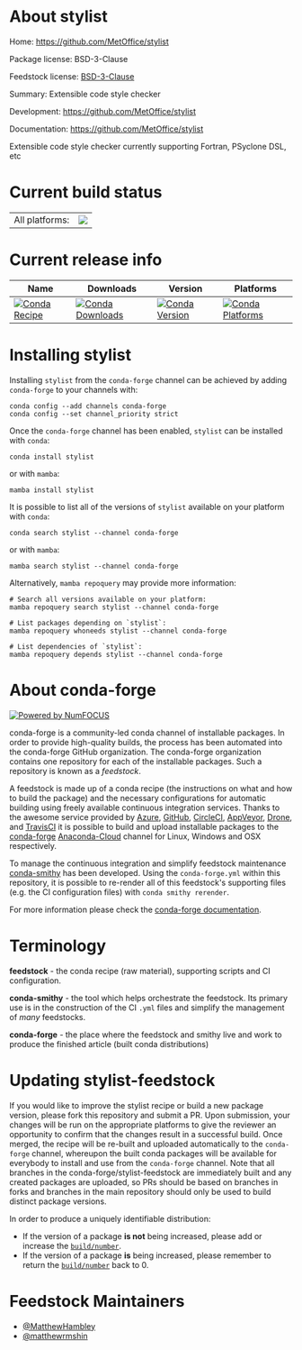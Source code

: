 About stylist
=============

Home: https://github.com/MetOffice/stylist

Package license: BSD-3-Clause

Feedstock license: [BSD-3-Clause](https://github.com/conda-forge/stylist-feedstock/blob/main/LICENSE.txt)

Summary: Extensible code style checker

Development: https://github.com/MetOffice/stylist

Documentation: https://github.com/MetOffice/stylist

Extensible code style checker currently supporting Fortran, PSyclone DSL, etc


Current build status
====================


<table><tr><td>All platforms:</td>
    <td>
      <a href="https://dev.azure.com/conda-forge/feedstock-builds/_build/latest?definitionId=8729&branchName=main">
        <img src="https://dev.azure.com/conda-forge/feedstock-builds/_apis/build/status/stylist-feedstock?branchName=main">
      </a>
    </td>
  </tr>
</table>

Current release info
====================

| Name | Downloads | Version | Platforms |
| --- | --- | --- | --- |
| [![Conda Recipe](https://img.shields.io/badge/recipe-stylist-green.svg)](https://anaconda.org/conda-forge/stylist) | [![Conda Downloads](https://img.shields.io/conda/dn/conda-forge/stylist.svg)](https://anaconda.org/conda-forge/stylist) | [![Conda Version](https://img.shields.io/conda/vn/conda-forge/stylist.svg)](https://anaconda.org/conda-forge/stylist) | [![Conda Platforms](https://img.shields.io/conda/pn/conda-forge/stylist.svg)](https://anaconda.org/conda-forge/stylist) |

Installing stylist
==================

Installing `stylist` from the `conda-forge` channel can be achieved by adding `conda-forge` to your channels with:

```
conda config --add channels conda-forge
conda config --set channel_priority strict
```

Once the `conda-forge` channel has been enabled, `stylist` can be installed with `conda`:

```
conda install stylist
```

or with `mamba`:

```
mamba install stylist
```

It is possible to list all of the versions of `stylist` available on your platform with `conda`:

```
conda search stylist --channel conda-forge
```

or with `mamba`:

```
mamba search stylist --channel conda-forge
```

Alternatively, `mamba repoquery` may provide more information:

```
# Search all versions available on your platform:
mamba repoquery search stylist --channel conda-forge

# List packages depending on `stylist`:
mamba repoquery whoneeds stylist --channel conda-forge

# List dependencies of `stylist`:
mamba repoquery depends stylist --channel conda-forge
```


About conda-forge
=================

[![Powered by
NumFOCUS](https://img.shields.io/badge/powered%20by-NumFOCUS-orange.svg?style=flat&colorA=E1523D&colorB=007D8A)](https://numfocus.org)

conda-forge is a community-led conda channel of installable packages.
In order to provide high-quality builds, the process has been automated into the
conda-forge GitHub organization. The conda-forge organization contains one repository
for each of the installable packages. Such a repository is known as a *feedstock*.

A feedstock is made up of a conda recipe (the instructions on what and how to build
the package) and the necessary configurations for automatic building using freely
available continuous integration services. Thanks to the awesome service provided by
[Azure](https://azure.microsoft.com/en-us/services/devops/), [GitHub](https://github.com/),
[CircleCI](https://circleci.com/), [AppVeyor](https://www.appveyor.com/),
[Drone](https://cloud.drone.io/welcome), and [TravisCI](https://travis-ci.com/)
it is possible to build and upload installable packages to the
[conda-forge](https://anaconda.org/conda-forge) [Anaconda-Cloud](https://anaconda.org/)
channel for Linux, Windows and OSX respectively.

To manage the continuous integration and simplify feedstock maintenance
[conda-smithy](https://github.com/conda-forge/conda-smithy) has been developed.
Using the ``conda-forge.yml`` within this repository, it is possible to re-render all of
this feedstock's supporting files (e.g. the CI configuration files) with ``conda smithy rerender``.

For more information please check the [conda-forge documentation](https://conda-forge.org/docs/).

Terminology
===========

**feedstock** - the conda recipe (raw material), supporting scripts and CI configuration.

**conda-smithy** - the tool which helps orchestrate the feedstock.
                   Its primary use is in the construction of the CI ``.yml`` files
                   and simplify the management of *many* feedstocks.

**conda-forge** - the place where the feedstock and smithy live and work to
                  produce the finished article (built conda distributions)


Updating stylist-feedstock
==========================

If you would like to improve the stylist recipe or build a new
package version, please fork this repository and submit a PR. Upon submission,
your changes will be run on the appropriate platforms to give the reviewer an
opportunity to confirm that the changes result in a successful build. Once
merged, the recipe will be re-built and uploaded automatically to the
`conda-forge` channel, whereupon the built conda packages will be available for
everybody to install and use from the `conda-forge` channel.
Note that all branches in the conda-forge/stylist-feedstock are
immediately built and any created packages are uploaded, so PRs should be based
on branches in forks and branches in the main repository should only be used to
build distinct package versions.

In order to produce a uniquely identifiable distribution:
 * If the version of a package **is not** being increased, please add or increase
   the [``build/number``](https://docs.conda.io/projects/conda-build/en/latest/resources/define-metadata.html#build-number-and-string).
 * If the version of a package **is** being increased, please remember to return
   the [``build/number``](https://docs.conda.io/projects/conda-build/en/latest/resources/define-metadata.html#build-number-and-string)
   back to 0.

Feedstock Maintainers
=====================

* [@MatthewHambley](https://github.com/MatthewHambley/)
* [@matthewrmshin](https://github.com/matthewrmshin/)

